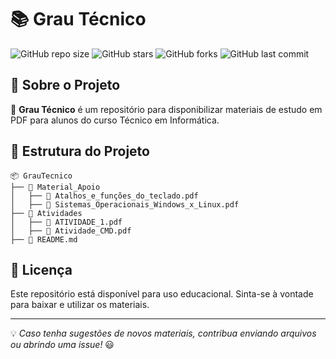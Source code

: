 # 📚 Grau Técnico

![GitHub repo size](https://img.shields.io/github/repo-size/MarianaMilaniMatos/GrauTecnico?style=for-the-badge)
![GitHub stars](https://img.shields.io/github/stars/MarianaMilaniMatos/GrauTecnico?style=for-the-badge)
![GitHub forks](https://img.shields.io/github/forks/MarianaMilaniMatos/GrauTecnico?style=for-the-badge)
![GitHub last commit](https://img.shields.io/github/last-commit/MarianaMilaniMatos/GrauTecnico?style=for-the-badge)

## 📌 Sobre o Projeto

🎯 **Grau Técnico** é um repositório para disponibilizar materiais de estudo em PDF para alunos do curso Técnico em Informática.

## 📂 Estrutura do Projeto

```
📦 GrauTecnico
├── 📁 Material_Apoio
│   ├── 📄 Atalhos_e_funções_do_teclado.pdf
│   ├── 📄 Sistemas_Operacionais_Windows_x_Linux.pdf
├── 📁 Atividades
│   ├── 📄 ATIVIDADE_1.pdf
│   ├── 📄 Atividade_CMD.pdf
├── 📄 README.md
```

## 📜 Licença

Este repositório está disponível para uso educacional. Sinta-se à vontade para baixar e utilizar os materiais.

---

💡 *Caso tenha sugestões de novos materiais, contribua enviando arquivos ou abrindo uma issue!* 😃

